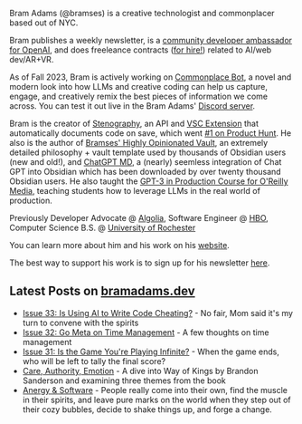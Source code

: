 Bram Adams (@bramses) is a creative technologist and commonplacer based out of NYC. 

Bram publishes a weekly newsletter, is a [community developer ambassador for OpenAI](https://platform.openai.com/ambassadors), and does freeleance contracts ([for hire!](https://www.bramadams.dev/consulting/)) related to AI/web dev/AR+VR. 

As of Fall 2023, Bram is actively working on [Commonplace Bot](https://github.com/bramses/commonplace-bot), a novel and modern look into how LLMs and creative coding can help us capture, engage, and creatively remix the best pieces of information we come across. You can test it out live in the Bram Adams' [Discord server](https://discord.gg/GrgkFP3Je3).

Bram is the creator of [Stenography](https://stenography.dev), an API and [VSC Extension](https://marketplace.visualstudio.com/items?itemName=Stenography.stenography) that automatically documents code on save, which went [#1 on Product Hunt](https://www.producthunt.com/products/stenography#stenography). He also is the author of [Bramses' Highly Opinionated Vault](https://github.com/bramses/bramses-highly-opinionated-vault-2023), an extremely detailed philosophy + vault template used by thousands of Obsidian users (new and old!), and [ChatGPT MD](https://github.com/bramses/chatgpt-md), a (nearly) seemless integration of Chat GPT into Obsidian which has been downloaded by over twenty thousand Obsidian users. He also taught the [GPT-3 in Production Course for O'Reilly Media](https://www.oreilly.com/live-events/gpt-3-in-production/0636920065944/0636920071443/), teaching students how to leverage LLMs in the real world of production.

Previously Developer Advocate @ [Algolia](https://www.algolia.com/), Software Engineer @ [HBO](https://www.hbo.com/), Computer Science B.S. @ [University of Rochester](https://rochester.edu/)

You can learn more about him and his work on his [website](https://www.bramadams.dev/about/). 

The best way to support his work is to sign up for his newsletter [here](https://www.bramadams.dev/#/portal/).


## Latest Posts on [bramadams.dev](https://www.bramadams.dev/)

<!--START_SECTION:feed-->
* [Issue 33: Is Using AI to Write Code Cheating?](https:&#x2F;&#x2F;www.bramadams.dev&#x2F;issue-33&#x2F;) - No fair, Mom said it&#39;s my turn to convene with the spirits
* [Issue 32: Go Meta on Time Management](https:&#x2F;&#x2F;www.bramadams.dev&#x2F;issue-32&#x2F;) - A few thoughts on time management
* [Issue 31: Is the Game You&#39;re Playing Infinite?](https:&#x2F;&#x2F;www.bramadams.dev&#x2F;issue-31&#x2F;) - When the game ends, who will be left to tally the final score?
* [Care, Authority, Emotion](https:&#x2F;&#x2F;www.bramadams.dev&#x2F;care-authority-emotion&#x2F;) - A dive into Way of Kings by Brandon Sanderson and examining three themes from the book
* [Anergy &amp; Software](https:&#x2F;&#x2F;www.bramadams.dev&#x2F;anergy-software&#x2F;) - People really come into their own, find the muscle in their spirits, and leave pure marks on the world when they step out of their cozy bubbles, decide to shake things up, and forge a change.
<!--END_SECTION:feed-->
